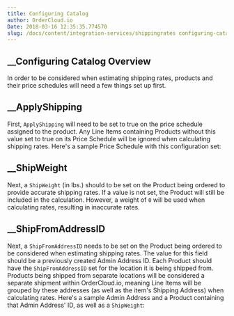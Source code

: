 ```yaml
---
title: Configuring Catalog
author: OrderCloud.io 
Date: 2018-03-16 12:35:35.774570
slug: /docs/content/integration-services/shippingrates configuring-catalog
---
```



##  __Configuring Catalog Overview

In order to be considered when estimating shipping rates, products and their
price schedules will need a few things set up first.

##  __ApplyShipping

First, `ApplyShipping` will need to be set to true on the price schedule
assigned to the product. Any Line Items containing Products without this value
set to true on its Price Schedule will be ignored when calculating shipping
rates. Here's a sample Price Schedule with this configuration set:

##  __ShipWeight

Next, a `ShipWeight` (in lbs.) should to be set on the Product being ordered
to provide accurate shipping rates. If a value is not set, the Product will
still be included in the calculation. However, a weight of `0` will be used
when calculating rates, resulting in inaccurate rates.

##  __ShipFromAddressID

Next, a `ShipFromAddressID` needs to be set on the Product being ordered to be
considered when estimating shipping rates. The value for this field should be
a previously created Admin Address ID. Each Product should have the
`ShipFromAddressID` set for the location it is being shipped from. Products
being shipped from separate locations will be considered a separate shipment
within OrderCloud.io, meaning Line Items will be grouped by these addresses
(as well as the item's Shipping Address) when calculating rates. Here's a
sample Admin Address and a Product containing that Admin Address' ID, as well
as a `ShipWeight`:

